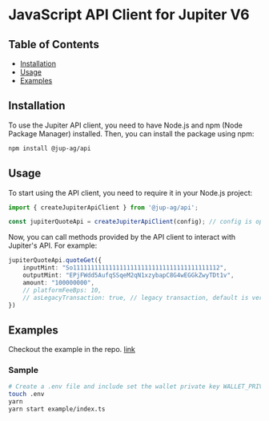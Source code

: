 # JavaScript API Client for Jupiter V6

## Table of Contents

- [Installation](#installation)
- [Usage](#usage)
- [Examples](#examples)

## Installation

To use the Jupiter API client, you need to have Node.js and npm (Node Package Manager) installed. Then, you can install the package using npm:

```bash
npm install @jup-ag/api
```

## Usage

To start using the API client, you need to require it in your Node.js project:

```typescript
import { createJupiterApiClient } from '@jup-ag/api';

const jupiterQuoteApi = createJupiterApiClient(config); // config is optional

```

Now, you can call methods provided by the API client to interact with Jupiter's API. For example:

```typescript
jupiterQuoteApi.quoteGet({
    inputMint: "So11111111111111111111111111111111111111112",
    outputMint: "EPjFWdd5AufqSSqeM2qN1xzybapC8G4wEGGkZwyTDt1v",
    amount: "100000000",
    // platformFeeBps: 10,
    // asLegacyTransaction: true, // legacy transaction, default is versoined transaction
})
```

## Examples

Checkout the example in the repo. [link](/example/index.ts)

### Sample

```bash
# Create a .env file and include set the wallet private key WALLET_PRIVATE_KEY
touch .env
yarn
yarn start example/index.ts
```

